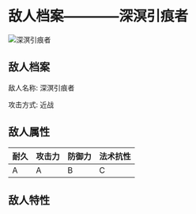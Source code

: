 # 敌人档案————深溟引痕者

![深溟引痕者](./eneIcons/深溟引痕者.png)

## 敌人档案

敌人名称: 深溟引痕者

攻击方式: 近战

## 敌人属性

| 耐久      | 攻击力  | 防御力 | 法术抗性 |
|---------|------|-----|------|
| A | A | B | C |

## 敌人特性
> 
